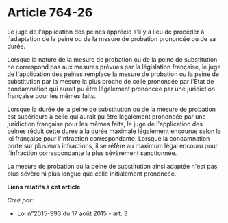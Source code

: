 # Article 764-26

Le juge de l'application des peines apprécie s'il y a lieu de procéder à l'adaptation de la peine ou de la mesure de
probation prononcée ou de sa durée. 

Lorsque la nature de la mesure de probation ou de la peine de substitution ne correspond pas aux mesures prévues par la
législation française, le juge de l'application des peines remplace la mesure de probation ou la peine de substitution par la
mesure la plus proche de celle prononcée par l'Etat de condamnation qui aurait pu être légalement prononcée par une
juridiction française pour les mêmes faits. 

Lorsque la durée de la peine de substitution ou de la mesure de probation est supérieure à celle qui aurait pu être
légalement prononcée par une juridiction française pour les mêmes faits, le juge de l'application des peines réduit cette
durée à la durée maximale légalement encourue selon la loi française pour l'infraction correspondante. Lorsque la
condamnation porte sur plusieurs infractions, il se réfère au maximum légal encouru pour l'infraction correspondante la plus
sévèrement sanctionnée. 

La mesure de probation ou la peine de substitution ainsi adaptée n'est pas plus sévère ni plus longue que celle initialement
prononcée.

**Liens relatifs à cet article**

_Créé par_:

  - Loi n°2015-993 du 17 août 2015 - art. 3
